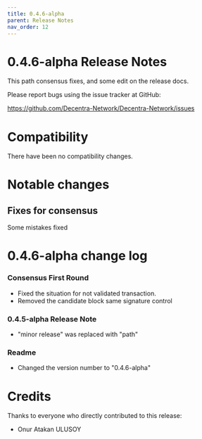 ```yaml
---
title: 0.4.6-alpha
parent: Release Notes
nav_order: 12
---
```


0.4.6-alpha Release Notes
====================

This path consensus fixes, and some edit on the release docs.

Please report bugs using the issue tracker at GitHub:

  <https://github.com/Decentra-Network/Decentra-Network/issues>

Compatibility
==============

There have been no compatibility changes.

Notable changes
===============

## Fixes for consensus

Some mistakes fixed

0.4.6-alpha change log
=================

### Consensus First Round
- Fixed the situation for not validated transaction.
- Removed the candidate block same signature control

### 0.4.5-alpha Release Note
- "minor release" was replaced with "path"

### Readme
- Changed the version number to "0.4.6-alpha"

Credits
=======

Thanks to everyone who directly contributed to this release:

- Onur Atakan ULUSOY
